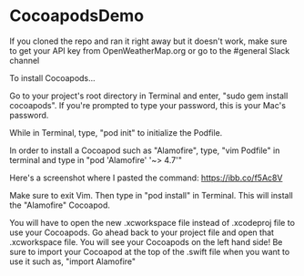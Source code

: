 # CocoapodsDemo

If you cloned the repo and ran it right away but it doesn't work, make sure to get your API key from OpenWeatherMap.org or go to the #general Slack channel

To install Cocoapods...

Go to your project's root directory in Terminal and enter, "sudo gem install cocoapods". If you're prompted to type your password, this is your Mac's password.

While in Terminal, type, "pod init" to initialize the Podfile.

In order to install a Cocoapod such as "Alamofire", type, "vim Podfile" in terminal and type in "pod 'Alamofire' '~> 4.7'"

Here's a screenshot where I pasted the command: https://ibb.co/f5Ac8V

Make sure to exit Vim. Then type in "pod install" in Terminal. This will install the "Alamofire" Cocoapod.

You will have to open the new .xcworkspace file instead of .xcodeproj file to use your Cocoapods. Go ahead back to your project file and open that .xcworkspace file. You will see your Cocoapods on the left hand side! Be sure to import your Cocoapod at the top of the .swift file when you want to use it such as, "import Alamofire"
